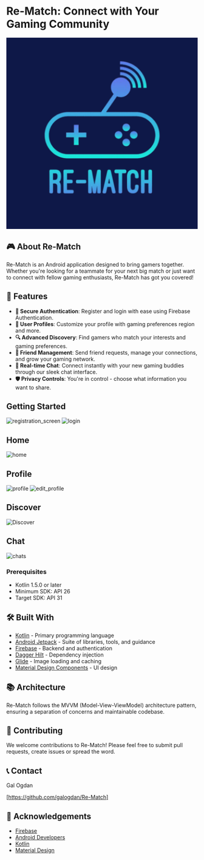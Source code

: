 # Re-Match: Connect with Your Gaming Community

![ic_launcher-playstore.png](app%2Fsrc%2Fmain%2Fic_launcher-playstore.png)

## 🎮 About Re-Match

Re-Match is an Android application designed to bring gamers together. Whether you're looking for a teammate for your next big match or just want to connect with fellow gaming enthusiasts, Re-Match has got you covered!

## 🌟 Features

- **🔐 Secure Authentication**: Register and login with ease using Firebase Authentication.
- **👤 User Profiles**: Customize your profile with gaming preferences region and more.
- **🔍 Advanced Discovery**: Find gamers who match your interests and gaming preferences.
- **👫 Friend Management**: Send friend requests, manage your connections, and grow your gaming network.
- **💬 Real-time Chat**: Connect instantly with your new gaming buddies through our sleek chat interface.
- **🛡️ Privacy Controls**: You're in control - choose what information you want to share.

## Getting Started

![registration_screen](https://github.com/user-attachments/assets/98f8c3ab-8aee-4843-8f30-49b213b779bc)  ![login](https://github.com/user-attachments/assets/87f7c95b-3ad6-4387-925f-d17fc0455112)


## Home

![home](https://github.com/user-attachments/assets/6f2ddf55-9654-492c-bf4f-ab2da2c811b3)


## Profile

![profile](https://github.com/user-attachments/assets/baa2554c-f744-4d95-ab54-8ade6487283b)  ![edit_profile](https://github.com/user-attachments/assets/76580ee6-29b7-4255-b4b0-d7bed1e8e42d)


## Discover

![Discover](https://github.com/user-attachments/assets/93b52bb9-1388-4046-9f63-05b45a6e78ed)


## Chat

![chats](https://github.com/user-attachments/assets/ad4d693e-0866-49ac-a3cb-641989bed09e)




### Prerequisites

- Kotlin 1.5.0 or later
- Minimum SDK: API 26 
- Target SDK: API 31 


## 🛠️ Built With

- [Kotlin](https://kotlinlang.org/) - Primary programming language
- [Android Jetpack](https://developer.android.com/jetpack) - Suite of libraries, tools, and guidance
- [Firebase](https://firebase.google.com/) - Backend and authentication
- [Dagger Hilt](https://dagger.dev/hilt/) - Dependency injection
- [Glide](https://github.com/bumptech/glide) - Image loading and caching
- [Material Design Components](https://material.io/develop/android) - UI design

## 📚 Architecture

Re-Match follows the MVVM (Model-View-ViewModel) architecture pattern, ensuring a separation of concerns and maintainable codebase.

## 🤝 Contributing

We welcome contributions to Re-Match! Please feel free to submit pull requests, create issues or spread the word.


## 📞 Contact

Gal Ogdan 

[https://github.com/galogdan/Re-Match]

## 🙏 Acknowledgements

- [Firebase](https://firebase.google.com/)
- [Android Developers](https://developer.android.com/)
- [Kotlin](https://kotlinlang.org/)
- [Material Design](https://material.io/)

